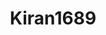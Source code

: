 ---
title: Kiran1689
github: https://github.com/Kiran1689
mode: dark
transition: 3s
archetype:
- Cool Banner
- Little Bit of Everything
- Editor’s Choice
---